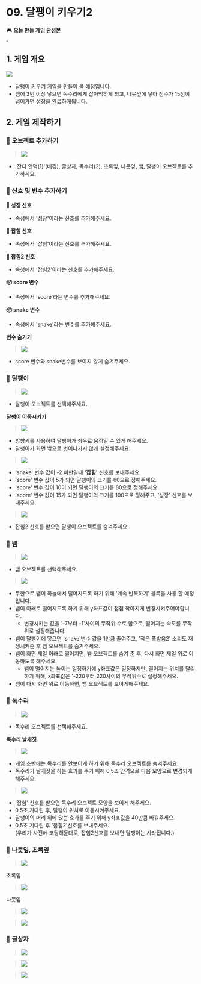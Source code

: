 # 09. 달팽이 키우기2



🎮  **오늘 만들 게임 완성본**   
[.](https://naver.me/5fPfc9DA) 

## 1. 게임 개요
![](/img/09_달팽이키우기/9_10.png)

- 달팽이 키우기 게임을 만들어 볼 예정입니다. 
- 뱀에 3번 이상 닿으면 독수리에게 잡아먹히게 되고, 나뭇잎에 닿아 점수가 15점이 넘어가면 성장을 완료하게됩니다. 

## 2. 게임 제작하기

### 🧩 오브젝트 추가하기
>![](/img/09_달팽이키우기/9_11.png)

-  '잔디 언덕(1)'(배경), 글상자, 독수리(2), 초록잎, 나뭇잎, 뱀, 달팽이 오브젝트를 추가하세요.


### 🧩 신호 및 변수 추가하기 

**🛜 성장 신호**
- 속성에서 '성장'이라는 신호를 추가해주세요.

**🛜 잡힘 신호**
- 속성에서 '잡힘'이라는 신호를 추가해주세요.

**🛜 잡힘2 신호**
- 속성에서 '잡힘2'이라는 신호를 추가해주세요.

**📦 score 변수**
- 속성에서 'score'라는 변수를 추가해주세요. 

**📦 snake 변수**
- 속성에서 'snake'라는 변수를 추가해주세요. 

**변수 숨기기**

>![](/img/09_달팽이키우기/9_12.png)
- score 변수와 snake변수를 보이지 않게 숨겨주세요.

### 🧩 달팽이

>![](/img/09_달팽이키우기/9_달팽이.png)
- 달팽이 오브젝트를 선택해주세요. 

**달팽이 이동시키기**   

>![](/img/09_달팽이키우기/9_13.png)
- 방향키를 사용하여 달팽이가 좌우로 움직일 수 있게 해주세요. 
- 달팽이가 화면 밖으로 벗어나가지 않게 설정해주세요. 

>![](/img/09_달팽이키우기/9_14.png)
- 'snake' 변수 값이 -2 미만일때 **'잡힘'** 신호를 보내주세요.
- 'score' 변수 값이 5가 되면 달팽이의 크기를 60으로 정해주세요. 
- 'score' 변수 값이 10이 되면 달팽이의 크기를 80으로 정해주세요. 
- 'score' 변수 값이 15가 되면 달팽이의 크기를 100으로 정해주고, '성장' 신호를 보내주세요. 

>![](/img/09_달팽이키우기/9_15.png)
- 잡힘2 신호를 받으면 달팽이 오브젝트를 숨겨주세요. 


### 🧩 뱀
>![](/img/09_달팽이키우기/9_뱀.png)
- 뱀 오브젝트를 선택해주세요. 

>![](/img/09_달팽이키우기/9_16.png)
- 무한으로 뱀이 하늘에서 떨어지도록 하기 위해 '계속 반복하기' 블록을 사용 할 예정입니다. 
- 뱀이 아래로 떨어지도록 하기 위해 y좌표값이 점점 작아지게 변경시켜주어야합니다. 
  - 변경시키는 값을 '-7부터 -1'사이의 무작위 수로 함으로, 떨어지는 속도를 무작위로 설정해줍니다. 
- 뱀이 달팽이에 닿으면 'snake'변수 값을 1만큼 줄여주고, '작은 폭발음2' 소리도 재생시켜준 후 뱀 오브젝트를 숨겨주세요. 
- 뱀이 화면 제일 아래로 떨어지면, 뱀 오브젝트를 숨겨 준 후, 다시 화면 제일 위로 이동하도록 해주세요. 
    - 뱀이 떨어지는 높이는 일정하기에 y좌표값은 일정하지만, 떨어지는 위치를 달리하기 위해, x좌표값은 '-220부터 220사이의 무작위수로 설정해주세요. 
- 뱀이 다시 화면 위로 이동하면, 뱀 오브젝트를 보이게해주세요. 


### 🧩 독수리
>![](/img/09_달팽이키우기/9_독수리.png)
- 독수리 오브젝트를 선택해주세요. 

**독수리 날개짓**

>![](/img/09_달팽이키우기/9_19.png)
- 게임 초반에는 독수리를 안보이게 하기 위해 독수리 오브젝트를 숨겨주세요. 
- 독수리가 날개짓을 하는 효과를 주기 위해 0.5초 간격으로 다음 모양으로 변경되게 해주세요. 


>![](/img/09_달팽이키우기/9_20.png)
- '잡힘' 신호를 받으면 독수리 오브젝트 모양을 보이게 해주세요. 
- 0.5초 기다린 후, 달팽이 위치로 이동시켜주세요. 
- 달팽이의 머리 위에 앉는 효과를 주기 위해 y좌표값을 40만큼 바꿔주세요. 
- 0.5초 기다린 후 '잡힘2'신호를 보내주세요.   
    (우리가 사전에 코딩해둔대로, 잡힘2신호를 보내면 달팽이는 사라집니다.)

### 🧩 나뭇잎, 초록잎 

>![](/img/09_달팽이키우기/9_나뭇잎.png)

초록잎
>![](/img/09_달팽이키우기/9_17.png)

나뭇잎
>![](/img/09_달팽이키우기/9_18.png)



>![](/img/09_달팽이키우기/9_초록잎.png)

### 🧩 글상자

>![](/img/09_달팽이키우기/9_21.png)


>![](/img/09_달팽이키우기/9_22.png)


>![](/img/09_달팽이키우기/9_23.png)
